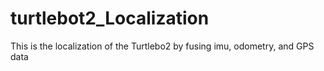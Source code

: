 # turtlebot2_Localization
This is the localization of the Turtlebo2 by fusing imu, odometry, and GPS data
